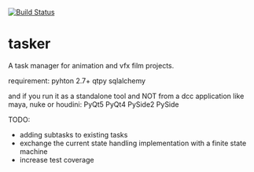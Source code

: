 [![Build Status](https://travis-ci.org/DominikPott/tasker.svg?branch=master)](https://travis-ci.org/DominikPott/tasker)
# tasker
A task manager for animation and vfx film projects.

requirement:
pyhton 2.7+
qtpy
sqlalchemy

and if you run it as a standalone tool and NOT from a dcc application like maya, nuke or houdini:
PyQt5
PyQt4
PySide2
PySide

TODO:
- adding subtasks to existing tasks
- exchange the current state handling implementation with a finite state machine
- increase test coverage